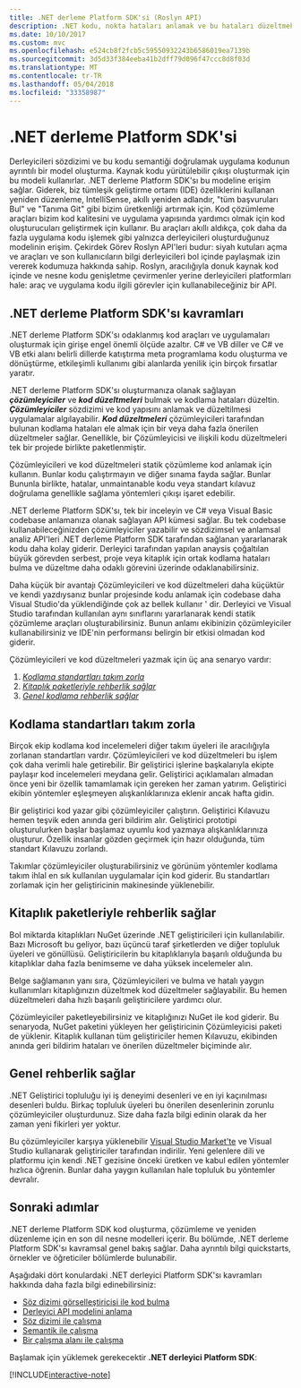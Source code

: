 ```yaml
---
title: .NET derleme Platform SDK'si (Roslyn API)
description: .NET kodu, nokta hataları anlamak ve bu hataları düzeltmek için .NET derleyici Platform (Roslyn API'ları olarak da bilinir) SDK kullanmayı öğrenin.
ms.date: 10/10/2017
ms.custom: mvc
ms.openlocfilehash: e524cb8f2fcb5c59550932243b6586019ea7139b
ms.sourcegitcommit: 3d5d33f384eeba41b2dff79d096f47ccc8d8f03d
ms.translationtype: MT
ms.contentlocale: tr-TR
ms.lasthandoff: 05/04/2018
ms.locfileid: "33358987"
---
```

# <a name="the-net-compiler-platform-sdk"></a>.NET derleme Platform SDK'si

Derleyicileri sözdizimi ve bu kodu semantiği doğrulamak uygulama kodunun ayrıntılı bir model oluşturma. Kaynak kodu yürütülebilir çıkışı oluşturmak için bu modeli kullanırlar. .NET derleme Platform SDK'sı bu modeline erişim sağlar. Giderek, biz tümleşik geliştirme ortamı (IDE) özelliklerini kullanan yeniden düzenleme, IntelliSense, akıllı yeniden adlandır, "tüm başvuruları Bul" ve "Tanıma Git" gibi bizim üretkenliği artırmak için. Kod çözümleme araçları bizim kod kalitesini ve uygulama yapısında yardımcı olmak için kod oluşturucuları geliştirmek için kullanır. Bu araçları akıllı aldıkça, çok daha da fazla uygulama kodu işlemek gibi yalnızca derleyicileri oluşturduğunuz modelinin erişim. Çekirdek Görev Roslyn API'leri budur: siyah kutuları açma ve araçları ve son kullanıcıların bilgi derleyicileri bol içinde paylaşmak izin vererek kodumuza hakkında sahip.
Roslyn, aracılığıyla donuk kaynak kod içinde ve nesne kodu genişletme çevirmenler yerine derleyicileri platformları hale: araç ve uygulama kodu ilgili görevler için kullanabileceğiniz bir API.

## <a name="net-compiler-platform-sdk-concepts"></a>.NET derleme Platform SDK'sı kavramları

.NET derleme Platform SDK'sı odaklanmış kod araçları ve uygulamaları oluşturmak için girişe engel önemli ölçüde azaltır. C# ve VB diller ve C# ve VB etki alanı belirli dillerde katıştırma meta programlama kodu oluşturma ve dönüştürme, etkileşimli kullanımı gibi alanlarda yenilik için birçok fırsatlar yaratır.

.NET derleme Platform SDK'sı oluşturmanıza olanak sağlayan ***çözümleyiciler*** ve ***kod düzeltmeleri*** bulmak ve kodlama hataları düzeltin. ***Çözümleyiciler*** sözdizimi ve kod yapısını anlamak ve düzeltilmesi uygulamalar algılayabilir. ***Kod düzeltmeleri*** çözümleyicileri tarafından bulunan kodlama hataları ele almak için bir veya daha fazla önerilen düzeltmeler sağlar. Genellikle, bir Çözümleyicisi ve ilişkili kodu düzeltmeleri tek bir projede birlikte paketlenmiştir. 

Çözümleyicileri ve kod düzeltmeleri statik çözümleme kod anlamak için kullanın. Bunlar kodu çalıştırmayın ve diğer sınama fayda sağlar. Bunlar Bununla birlikte, hatalar, unmaintanable kodu veya standart kılavuz doğrulama genellikle sağlama yöntemleri çıkışı işaret edebilir.

.NET derleme Platform SDK'sı, tek bir inceleyin ve C# veya Visual Basic codebase anlamanıza olanak sağlayan API kümesi sağlar. Bu tek codebase kullanabileceğinizden çözümleyiciler yazabilir ve sözdizimsel ve anlamsal analiz API'leri .NET derleme Platform SDK tarafından sağlanan yararlanarak kodu daha kolay giderir. Derleyici tarafından yapılan anaysis çoğaltılan büyük görevden serbest, proje veya kitaplık için ortak kodlama hataları bulma ve düzeltme daha odaklı görevini üzerinde odaklanabilirsiniz.

Daha küçük bir avantajı Çözümleyicileri ve kod düzeltmeleri daha küçüktür ve kendi yazdıysanız bunlar projesinde kodu anlamak için codebase daha Visual Studio'da yüklendiğinde çok az bellek kullanır ' dir. Derleyici ve Visual Studio tarafından kullanılan aynı sınıflarını yararlanarak kendi statik çözümleme araçları oluşturabilirsiniz. Bunun anlamı ekibinizin çözümleyiciler kullanabilirsiniz ve IDE'nin performansı belirgin bir etkisi olmadan kod giderir.

Çözümleyicileri ve kod düzeltmeleri yazmak için üç ana senaryo vardır:

1. [*Kodlama standartları takım zorla*](#enforce-team-coding-standards)
1. [*Kitaplık paketleriyle rehberlik sağlar*](#provide-guidance-with-library-packages)
1. [*Genel kodlama rehberlik sağlar*](#provide-general-coding-guidance)

## <a name="enforce-team-coding-standards"></a>Kodlama standartları takım zorla

Birçok ekip kodlama kod incelemeleri diğer takım üyeleri ile aracılığıyla zorlanan standartları vardır. Çözümleyicileri ve kod düzeltmeleri bu işlem çok daha verimli hale getirebilir. Bir geliştirici işlerine başkalarıyla ekipte paylaşır kod incelemeleri meydana gelir. Geliştirici açıklamaları almadan önce yeni bir özellik tamamlamak için gereken her zaman yatırım. Geliştirici ekibin yöntemler eşleşmeyen alışkanlıklarınıza eklenir ancak hafta gidin.

Bir geliştirici kod yazar gibi çözümleyiciler çalıştırın. Geliştirici Kılavuzu hemen teşvik eden anında geri bildirim alır. Geliştirici prototipi oluşturulurken başlar başlamaz uyumlu kod yazmaya alışkanlıklarınıza oluşturur. Özellik insanlar gözden geçirmek için hazır olduğunda, tüm standart Kılavuzu zorlandı.

Takımlar çözümleyiciler oluşturabilirsiniz ve görünüm yöntemler kodlama takım ihlal en sık kullanılan uygulamalar için kod giderir. Bu standartları zorlamak için her geliştiricinin makinesinde yüklenebilir.

## <a name="provide-guidance-with-library-packages"></a>Kitaplık paketleriyle rehberlik sağlar

Bol miktarda kitaplıkları NuGet üzerinde .NET geliştiricileri için kullanılabilir.
Bazı Microsoft bu geliyor, bazı üçüncü taraf şirketlerden ve diğer topluluk üyeleri ve gönüllüsü. Geliştiricilerin bu kitaplıklarıyla başarılı olduğunda bu kitaplıklar daha fazla benimseme ve daha yüksek incelemeler alın.

Belge sağlamanın yanı sıra, Çözümleyicileri ve bulma ve hatalı yaygın kullanımları kitaplığınızın düzeltmek kod düzeltmeler sağlayabilir. Bu hemen düzeltmeleri daha hızlı başarılı geliştiricilere yardımcı olur. 

Çözümleyiciler paketleyebilirsiniz ve kitaplığınızı NuGet ile kod giderir. Bu senaryoda, NuGet paketini yükleyen her geliştiricinin Çözümleyicisi paketi de yüklenir. Kitaplık kullanan tüm geliştiriciler hemen Kılavuzu, ekibinden anında geri bildirim hataları ve önerilen düzeltmeler biçiminde alır.

## <a name="provide-general-guidance"></a>Genel rehberlik sağlar

.NET Geliştirici topluluğu iyi iş deneyimi desenleri ve en iyi kaçınılması desenleri buldu. Birkaç topluluk üyeleri bu önerilen desenlerinin zorunlu çözümleyiciler oluşturdunuz. Size daha fazla bilgi edinin olarak da her zaman yeni fikirleri yer yoktur.

Bu çözümleyiciler karşıya yüklenebilir [Visual Studio Market'te](https://marketplace.visualstudio.com/vs) ve Visual Studio kullanarak geliştiriciler tarafından indirilir. Yeni gelenlere dili ve platformu için kendi .NET gezisine önceki üretken ve kabul edilen yöntemler hızlıca öğrenin. Bunlar daha yaygın kullanılan hale topluluk bu yöntemler devralır.

## <a name="next-steps"></a>Sonraki adımlar

.NET derleme Platform SDK kod oluşturma, çözümleme ve yeniden düzenleme için en son dil nesne modelleri içerir. Bu bölümde, .NET derleme Platform SDK'sı kavramsal genel bakış sağlar. Daha ayrıntılı bilgi quickstarts, örnekler ve öğreticiler bölümlerde bulunabilir.

Aşağıdaki dört konulardaki .NET derleyici Platform SDK'sı kavramları hakkında daha fazla bilgi edinebilirsiniz:

 - [Söz dizimi görselleştiricisi ile kod bulma](syntax-visualizer.md)
 - [Derleyici API modelini anlama](compiler-api-model.md)
 - [Söz dizimi ile çalışma](work-with-syntax.md)
 - [Semantik ile çalışma](work-with-semantics.md)
 - [Bir çalışma alanı ile çalışma](work-with-workspace.md)
 
Başlamak için yüklemek gerekecektir **.NET derleyici Platform SDK**:

[!INCLUDE[interactive-note](~/includes/roslyn-installation.md)]

<!--

Turn this on as more of the conceptual content is in place:
- Try the [Quickstarts](quickstart/index.md) to create your first tutorial.
- Experiment with one of the [Tutorials](tutorials/index.md).
- Explore the [Samples](samples/index.md) to see some simple analyzers.
- Read the [Concepts](concepts/index.md) to understand the ideas behind analyzers and code fixes.

-->
